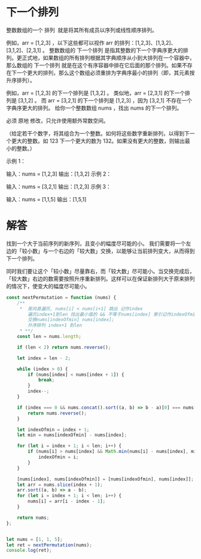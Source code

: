 # 下一个排列

整数数组的一个 排列  就是将其所有成员以序列或线性顺序排列。

例如，arr = [1,2,3] ，以下这些都可以视作 arr 的排列：[1,2,3]、[1,3,2]、[3,1,2]、[2,3,1] 。
整数数组的 下一个排列 是指其整数的下一个字典序更大的排列。更正式地，如果数组的所有排列根据其字典顺序从小到大排列在一个容器中，那么数组的 下一个排列 就是在这个有序容器中排在它后面的那个排列。如果不存在下一个更大的排列，那么这个数组必须重排为字典序最小的排列（即，其元素按升序排列）。

例如，arr = [1,2,3] 的下一个排列是 [1,3,2] 。
类似地，arr = [2,3,1] 的下一个排列是 [3,1,2] 。
而 arr = [3,2,1] 的下一个排列是 [1,2,3] ，因为 [3,2,1] 不存在一个字典序更大的排列。
给你一个整数数组 nums ，找出 nums 的下一个排列。

必须 原地 修改，只允许使用额外常数空间。

（给定若干个数字，将其组合为一个整数。如何将这些数字重新排列，以得到下一个更大的整数。如 123 下一个更大的数为 132。如果没有更大的整数，则输出最小的整数。）

示例 1：

输入：nums = [1,2,3]
输出：[1,3,2]
示例 2：

输入：nums = [3,2,1]
输出：[1,2,3]
示例 3：

输入：nums = [1,1,5]
输出：[1,5,1]

# 解答

找到一个大于当前序列的新序列，且变小的幅度尽可能的小。
我们需要将一个左边的「较小数」与一个右边的「较大数」交换，以能够让当前排列变大，从而得到下一个排列。

同时我们要让这个「较小数」尽量靠右，而「较大数」尽可能小。当交换完成后，「较大数」右边的数需要按照升序重新排列。这样可以在保证新排列大于原来排列的情况下，使变大的幅度尽可能小。



```js
const nextPermutation = function (nums) {
    /**
     *  尾向首遍历, nums[i] < nums[i+1] 跳出 记作index
        遍历index+1到len 找出最小值的 && 不等于nums[index] 索引记作indexOfmin
        交换nums[indexOfmin] nums[index];
        升序排列 index+1 到len
     * **/
    const len = nums.length;

    if (len < 2) return nums.reverse();

    let index = len - 2;

    while (index > 0) {
        if (nums[index] < nums[index + 1]) {
            break;
        }
        index--;
    }

    if (index === 0 && nums.concat().sort((a, b) => b - a)[0] === nums[0]) {
        return nums.reverse();
    }

    let indexOfmin = index + 1;
    let min = nums[indexOfmin] - nums[index];

    for (let i = index + 1; i < len; i++) {
        if (nums[i] > nums[index] && Math.min(nums[i] - nums[index], min) !== min) {
            indexOfmin = i;
        }
    }

    [nums[index], nums[indexOfmin]] = [nums[indexOfmin], nums[index]];
    let arr = nums.slice(index + 1);
    arr.sort((a, b) => a - b);
    for (let i = index + 1; i < len; i++) {
        nums[i] = arr[i - index - 1];
    }

    return nums;
};


let nums = [1, 1, 5];
let ret = nextPermutation(nums);
console.log(ret);

```
